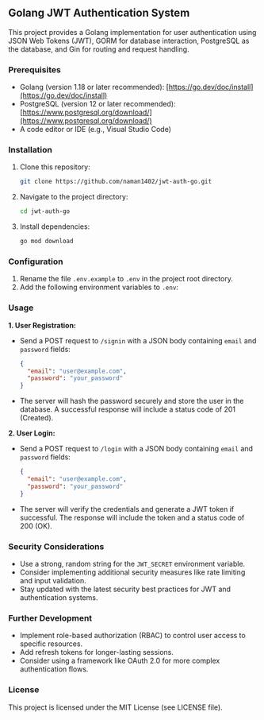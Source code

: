 ## Golang JWT Authentication System

This project provides a Golang implementation for user authentication using JSON Web Tokens (JWT), GORM for database interaction, PostgreSQL as the database, and Gin for routing and request handling.

### Prerequisites

- Golang (version 1.18 or later recommended): [https://go.dev/doc/install](https://go.dev/doc/install)
- PostgreSQL (version 12 or later recommended): [https://www.postgresql.org/download/](https://www.postgresql.org/download/)
- A code editor or IDE (e.g., Visual Studio Code)

### Installation

1. Clone this repository:

   ```bash
   git clone https://github.com/naman1402/jwt-auth-go.git
   ```

2. Navigate to the project directory:

   ```bash
   cd jwt-auth-go
   ```

3. Install dependencies:

   ```bash
   go mod download
   ```

### Configuration

1. Rename the file  `.env.example` to `.env` in the project root directory.
2. Add the following environment variables to `.env`:


### Usage

**1. User Registration:**

- Send a POST request to `/signin` with a JSON body containing `email` and `password` fields:

   ```json
   {
     "email": "user@example.com",
     "password": "your_password"
   }
   ```

- The server will hash the password securely and store the user in the database. A successful response will include a status code of 201 (Created).

**2. User Login:**

- Send a POST request to `/login` with a JSON body containing `email` and `password` fields:

   ```json
   {
     "email": "user@example.com",
     "password": "your_password"
   }
   ```

- The server will verify the credentials and generate a JWT token if successful. The response will include the token and a status code of 200 (OK).

### Security Considerations

- Use a strong, random string for the `JWT_SECRET` environment variable.
- Consider implementing additional security measures like rate limiting and input validation.
- Stay updated with the latest security best practices for JWT and authentication systems.

### Further Development

- Implement role-based authorization (RBAC) to control user access to specific resources.
- Add refresh tokens for longer-lasting sessions.
- Consider using a framework like OAuth 2.0 for more complex authentication flows.

### License

This project is licensed under the MIT License (see LICENSE file).
